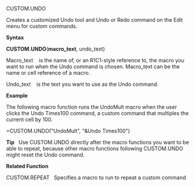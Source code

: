 CUSTOM.UNDO

Creates a customized Undo tool and Undo or Redo command on the Edit menu
for custom commands.

**Syntax**

**CUSTOM.UNDO**(**macro\_text**, undo\_text)

Macro\_text    is the name of, or an R1C1-style reference to, the macro
you want to run when the Undo command is chosen. Macro\_text can be the
name or cell reference of a macro.

Undo\_text    is the text you want to use as the Undo command.

**Example**

The following macro function runs the UndoMult macro when the user
clicks the Undo Times100 command, a custom command that multiples the
current cell by 100.

\=CUSTOM.UNDO("UndoMult", "\&Undo Times100")

**Tip**   Use CUSTOM.UNDO directly after the macro functions you want to
be able to repeat, because other macro functions following CUSTOM.UNDO
might reset the Undo command.

**Related Function**

CUSTOM.REPEAT   Specifies a macro to run to repeat a custom command



